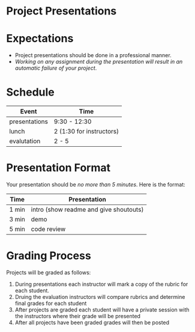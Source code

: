 # Project Presentations

# Expectations

* Project presentations should be done in a professional manner.
* _Working on any assignment during the presentation will result in an automatic
  failure of your project_.

# Schedule

Event | Time
--- | ---
presentations | 9:30 - 12:30
lunch | 2 (1:30 for instructors)
evalutation | 2 - 5

# Presentation Format

Your presentation should be _no more than 5 minutes_. Here is the format:

Time | Presentation
--- | ---
1 min | intro (show readme and give shoutouts)
3 min | demo
5 min | code review

# Grading Process

Projects will be graded as follows: 

1. During presentations each instructor will mark a copy of the rubric for each
   student.
1. Druing the evaluation instructors will compare rubrics and determine final
   grades for each student
1. After projects are graded each student will have a private session with the
   instructors where their grade will be presented
1. After all projects have been graded grades will then be posted
